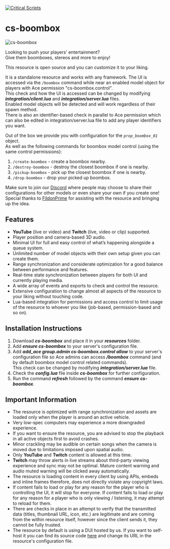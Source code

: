 [![Critical Scripts](https://files.criticalscripts.shop/brand-assets/logo.png)](https://criticalscripts.shop)

# cs-boombox

![cs-boombox](https://i.imgur.com/GhbnoET.gif "cs-boombox")

Looking to push your players' entertainment?\
Give them boomboxes, stereos and more to enjoy!

This resource is open source and you can customize it to your liking.

It is a standalone resource and works with any framework. The UI is accessed via the `/boombox` command while near an enabled model object for players with Ace permission "cs-boombox.control".\
This check and how the UI is accessed can be changed by modifying **_integration/client.lua_** and **_integration/server.lua_** files.\
Enabled model objects will be detected and will work regardless of their spawn method.\
There is also an identifier-based check in parallel to Ace permission which can also be edited in integration/server.lua file to add any player identifiers you want.

Out of the box we provide you with configuration for the _`prop_boombox_01`_ object.\
As well as the following commands for boombox model control (using the same control permissions):

 1. `/create-boombox` - create a boombox nearby.
 2. `/destroy-boombox` - destroy the closest boombox if one is nearby.
 3. `/pickup-boombox` - pick up the closest boombox if one is nearby.
 4. `/drop-boombox` - drop your picked up boombox.

Make sure to join our [Discord](https://criticalscripts.shop/discord) where people may choose to share their configurations for other models or even share your own if you create one!\
Special thanks to [FildonPrime](https://github.com/FildonPrime) for assisting with the resource and bringing up the idea.

## Features

-  **YouTube** (live or video) and **Twitch** (live, video or clip) supported.
-  Player position and camera-based 3D audio.
-  Minimal UI for full and easy control of what’s happening alongside a queue system.
-  Unlimited number of model objects with their own setup given you can create them.
-  Range synchronization and considerate optimization for a good balance between performance and features.
-  Real-time state synchronization between players for both UI and currently playing media.
-  A wide array of events and exports to check and control the resource.
-  Extensive configuration to change almost all aspects of the resource to your liking without touching code.
-  Lua-based integration for permissions and access control to limit usage of the resource to whoever you like (job-based, permission-based and so on).

## Installation Instructions

1. Download **_cs-boombox_** and place it in your _**resources**_ folder.
2. Add _**ensure cs-boombox**_ to your server's configuration file.
3. Add **_add_ace group.admin cs-boombox.control allow_** to your server's configuration file so Ace admins can access **_/boombox_** command (and by default boombox model control related commands).\
This check can be changed by modifying **_integration/server.lua_** file.
4. Check the **_config.lua_** file inside **_cs-boombox_** for further configuration.
5. Run the command **_refresh_** followed by the command **_ensure cs-boombox_**.

## Important Information

-  The resource is optimized with range synchronization and assets are loaded only when the player is around an active vehicle.
-  Very low-spec computers may experience a more downgraded experience.
-  If you want to ensure the resource, you are advised to stop the playback in all active objects first to avoid crashes.
-  Minor crackling may be audible on certain songs when the camera is moved due to limitations imposed upon spatial audio.
-  Only **YouTube** and **Twitch** content is allowed at this time.
-  **Twitch** may throw alerts in live streams about third-party viewing experience and sync may not be optimal. Mature content warning and audio muted warning will be clicked away automatically.
-  The resource is loading content in every client by using APIs, embeds and inline frames therefore, does not directly violate any copyright laws.
-  If content fails to load or play for any reason for the player who is controlling the UI, it will stop for everyone. If content fails to load or play for any reason for a player who is only viewing / listening, it may attempt to reload for them.
-  There are checks in place in an attempt to verify that the transmitted data (titles, thumbnail URL, icon, etc.) are legitimate and are coming from the within resource itself, however since the client sends it, they cannot be fully trusted.
-  The resource by default is using a DUI hosted by us. If you want to self-host it you can find its source code [here](https://github.com/criticalscripts-shop/cs-boombox-dui) and change its URL in the resource's configuration file.
